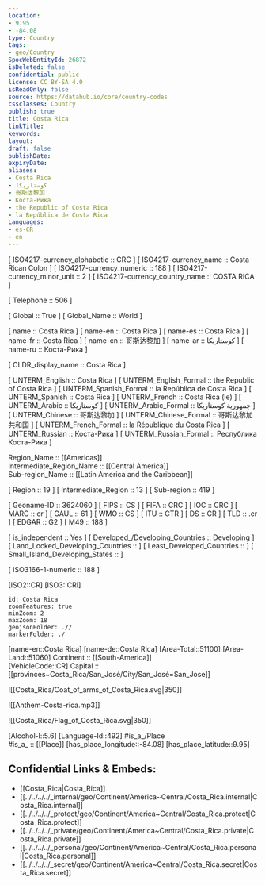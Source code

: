 ```yaml
---
location:
- 9.95
- -84.08
type: Country
tags:
- geo/Country
SpocWebEntityId: 26872
isDeleted: false
confidential: public
license: CC BY-SA 4.0
isReadOnly: false
source: https://datahub.io/core/country-codes
cssclasses: Country
publish: true
title: Costa Rica
linkTitle: 
keywords: 
layout: 
draft: false
publishDate: 
expiryDate: 
aliases:
- Costa Rica
- كوستاريكا
- 哥斯达黎加
- Коста-Рика
- the Republic of Costa Rica
- la República de Costa Rica
Languages:
- es-CR
- en
---
```



[	ISO4217-currency_alphabetic	 :: CRC ] 
[	ISO4217-currency_name	 :: Costa Rican Colon ] 
[	ISO4217-currency_numeric	 :: 188 ] 
[	ISO4217-currency_minor_unit	 :: 2 ] 
[	ISO4217-currency_country_name	 :: COSTA RICA ] 

[	Telephone	 :: 506 ] 

[	Global	 :: True ] 
[	Global_Name	 :: World ] 

[	name	 :: Costa Rica ] 
[	name-en	 :: Costa Rica ] 
[	name-es	 :: Costa Rica ] 
[	name-fr	 :: Costa Rica ] 
[	name-cn	 :: 哥斯达黎加 ] 
[	name-ar	 :: كوستاريكا ] 
[	name-ru	 :: Коста-Рика ] 

[	CLDR_display_name	 :: Costa Rica ] 

[	UNTERM_English	 :: Costa Rica ] 
[	UNTERM_English_Formal	 :: the Republic of Costa Rica ] 
[	UNTERM_Spanish_Formal	 :: la República de Costa Rica ] 
[	UNTERM_Spanish	 :: Costa Rica ] 
[	UNTERM_French	 :: Costa Rica (le) ] 
[	UNTERM_Arabic	 :: كوستاريكا ] 
[	UNTERM_Arabic_Formal	 :: جمهورية كوستاريكا ] 
[	UNTERM_Chinese	 :: 哥斯达黎加 ] 
[	UNTERM_Chinese_Formal	 :: 哥斯达黎加共和国 ] 
[	UNTERM_French_Formal	 :: la République du Costa Rica ] 
[	UNTERM_Russian	 :: Коста-Рика ] 
[	UNTERM_Russian_Formal	 :: Республика Коста-Рика ] 

Region_Name ::  [[Americas]]  
Intermediate_Region_Name ::  [[Central America]]  
Sub-region_Name ::  [[Latin America and the Caribbean]] 

[	Region	 :: 19 ] 
[	Intermediate_Region	 :: 13 ] 
[	Sub-region	 :: 419 ] 

[	Geoname-ID	 :: 3624060 ] 
[	FIPS	 :: CS ] 
[	FIFA	 :: CRC ] 
[	IOC	 :: CRC ] 
[	MARC	 :: cr ] 
[	GAUL	 :: 61 ] 
[	WMO	 :: CS ] 
[	ITU	 :: CTR ] 
[	DS	 :: CR ] 
[	TLD	 :: .cr ] 
[	EDGAR	 :: G2 ] 
[	M49	 :: 188 ] 

[	is_independent	 :: Yes ] 
[	Developed_/Developing_Countries	 :: Developing ] 
[	Land_Locked_Developing_Countries	 ::  ] 
[	Least_Developed_Countries	 ::  ] 
[	Small_Island_Developing_States	 ::  ] 

[	ISO3166-1-numeric	 :: 188 ] 



[ISO2::CR] 
[ISO3::CRI] 
```leaflet
id: Costa Rica
zoomFeatures: true 
minZoom: 2 
maxZoom: 18
geojsonFolder: .//
markerFolder: ./
```

[name-en::Costa Rica] 
[name-de::Costa Rica] 
[Area-Total::51100] 
[Area-Land::51060] 
Continent :: [[South-America]]  
[VehicleCode::CR] 
Capital :: [[provinces~Costa_Rica/San_José/City/San_José=San_Jose]]  

![[Costa_Rica/Coat_of_arms_of_Costa_Rica.svg|350]] 

![[Anthem-Costa-rica.mp3]] 

![[Costa_Rica/Flag_of_Costa_Rica.svg|350]] 

[Alcohol-l::5.6] 
[Language-Id::492] 
#is_a_/Place  
#is_a_ :: [[Place]] 
[has_place_longitude::-84.08] 
[has_place_latitude::9.95] 



## Confidential Links & Embeds: 
- [[Costa_Rica|Costa_Rica]] 
- [[../../../../_internal/geo/Continent/America~Central/Costa_Rica.internal|Costa_Rica.internal]] 
- [[../../../../_protect/geo/Continent/America~Central/Costa_Rica.protect|Costa_Rica.protect]] 
- [[../../../../_private/geo/Continent/America~Central/Costa_Rica.private|Costa_Rica.private]] 
- [[../../../../_personal/geo/Continent/America~Central/Costa_Rica.personal|Costa_Rica.personal]] 
- [[../../../../_secret/geo/Continent/America~Central/Costa_Rica.secret|Costa_Rica.secret]] 
